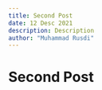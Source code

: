 ```yaml
---
title: Second Post
date: 12 Desc 2021
description: Description
author: "Muhammad Rusdi"
---
```


# Second Post
